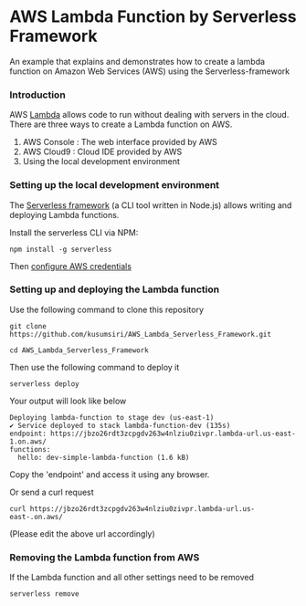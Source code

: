 # AWS Lambda Function by Serverless Framework
An example that explains and demonstrates how to create a lambda function on Amazon Web Services (AWS) using the Serverless-framework

### Introduction
AWS [Lambda](https://docs.aws.amazon.com/lambda/latest/dg/welcome.html) allows code to run without dealing with servers in the cloud. There are three ways to create a Lambda function on AWS.
1. AWS Console : The web interface provided by AWS
2. AWS Cloud9 : Cloud IDE provided by AWS
3. Using the local development environment

### Setting up the local development environment
The [Serverless framework](https://www.serverless.com/framework/docs/getting-started) (a CLI tool written in Node.js) allows writing and deploying Lambda functions.

Install the serverless CLI via NPM:
```
npm install -g serverless
```
Then [configure AWS credentials](https://www.serverless.com/framework/docs/providers/aws/guide/credentials)

### Setting up and deploying the Lambda function
Use the following command to clone this repository

```
git clone https://github.com/kusumsiri/AWS_Lambda_Serverless_Framework.git
```
```
cd AWS_Lambda_Serverless_Framework
```
Then use the following command to deploy it
```
serverless deploy
```
Your output will look like below
```
Deploying lambda-function to stage dev (us-east-1)
✔ Service deployed to stack lambda-function-dev (135s)
endpoint: https://jbzo26rdt3zcpgdv263w4nlziu0zivpr.lambda-url.us-east-1.on.aws/
functions:
  hello: dev-simple-lambda-function (1.6 kB)
```
Copy the 'endpoint' and access it using any browser.

Or send a curl request
```
curl https://jbzo26rdt3zcpgdv263w4nlziu0zivpr.lambda-url.us-east-.on.aws/
```
(Please edit the above url accordingly)

### Removing the Lambda function from AWS
If the Lambda function and all other settings need to be removed
```
serverless remove
```
